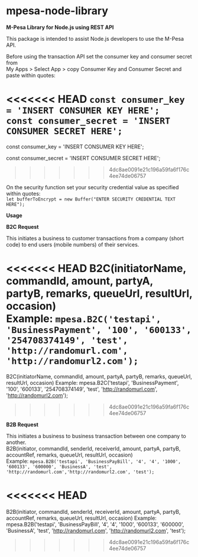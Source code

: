 # mpesa-node-library
**M-Pesa Library for Node.js using REST API**

This package is intended to assist Node.js developers to use the M-Pesa API.

Before using the transaction API set the consumer key and consumer secret from <br>My Apps > Select App > copy Consumer Key and Consumer Secret and paste within quotes:

<<<<<<< HEAD
`const consumer_key = 'INSERT CONSUMER KEY HERE';`<br>
`const consumer_secret = 'INSERT CONSUMER SECRET HERE';`
=======
const consumer_key = 'INSERT CONSUMER KEY HERE';

const consumer_secret = 'INSERT CONSUMER SECRET HERE';
>>>>>>> 4dc8ae0091e21c196a59fa6f176c4ee74de06757

On the security function set your security credential value as specified within quotes:<br>
`let bufferToEncrypt = new Buffer("ENTER SECURITY CREDENTIAL TEXT HERE");`

**Usage**

**B2C Request**

This initiates a business to customer transactions from a company (short code) to end users (mobile numbers) of their services.

<<<<<<< HEAD
B2C(initiatorName, commandId, amount, partyA, partyB, remarks, queueUrl, resultUrl, occasion)<br>
Example: `mpesa.B2C('testapi', 'BusinessPayment', '100', '600133', '254708374149', 'test', 'http://randomurl.com', 'http://randomurl2.com');`
=======
B2C(initiatorName, commandId, amount, partyA, partyB, remarks, queueUrl, resultUrl, occasion)
Example: mpesa.B2C('testapi', 'BusinessPayment', '100', '600133', '254708374149', 'test', 'http://randomurl.com', 'http://randomurl2.com');
>>>>>>> 4dc8ae0091e21c196a59fa6f176c4ee74de06757

**B2B Request**

This initiates a business to business transaction between one company to another.<br>
B2B(initiator, commandId, senderId, receiverId, amount, partyA, partyB, accountRef, remarks, queueUrl, resultUrl, occasion)<br>
Example: `mpesa.B2B('testapi', 'BusinessPayBill', '4', '4', '1000', '600133', '600000', 'BusinessA', 'test', 'http://randomurl.com','http://randomurl2.com', 'test');`

<<<<<<< HEAD
=======
B2B(initiator, commandId, senderId, receiverId, amount, partyA, partyB, accountRef, remarks, queueUrl, resultUrl, occasion)
Example: mpesa.B2B('testapi', 'BusinessPayBill', '4', '4', '1000', '600133', '600000', 'BusinessA', 'test', 'http://randomurl.com', 'http://randomurl2.com', 'test');
>>>>>>> 4dc8ae0091e21c196a59fa6f176c4ee74de06757
